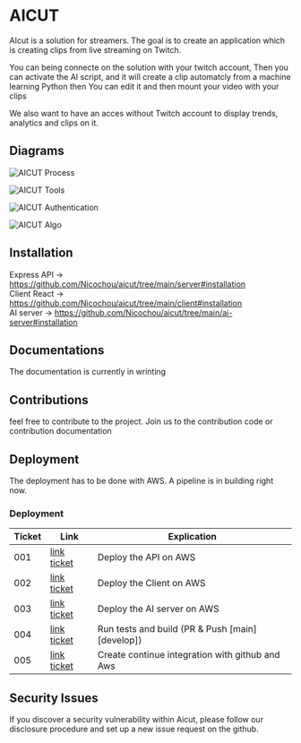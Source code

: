 # AICUT
AIcut is a solution for streamers. The goal is to create an application which is creating clips from live streaming on Twitch.

You can being connecte on the solution with your twitch account, Then you can activate the AI script, and it will create a clip automatcly from a machine learning Python then You can edit it and then mount your video with your clips

We also want to have an acces without Twitch account to display trends, analytics and clips on it.

## Diagrams
![AICUT Process ](https://user-images.githubusercontent.com/49341587/121345215-df762680-c924-11eb-8666-07b8ca8f21e9.PNG)

![AICUT Tools ](https://user-images.githubusercontent.com/49341587/121340602-185fcc80-c920-11eb-9c38-3640f521c24c.PNG)

![AICUT Authentication](https://user-images.githubusercontent.com/49341587/121345509-3aa81900-c925-11eb-93bb-a118fde25d32.PNG)

![AICUT Algo](https://user-images.githubusercontent.com/49341587/121345569-50b5d980-c925-11eb-821e-d12eba52abe5.PNG)

## Installation

Express API -> https://github.com/Nicochou/aicut/tree/main/server#installation                        
Client React -> https://github.com/Nicochou/aicut/tree/main/client#installation                         
AI server -> https://github.com/Nicochou/aicut/tree/main/ai-server#installation             

## Documentations

The documentation is currently in wrinting

## Contributions

feel free to contribute to the project. Join us to the contribution code or contribution documentation

## Deployment

The deployment has to be done with AWS. A pipeline is in building right now.

### Deployment
| Ticket        | Link      | Explication |
| ------|-----|-----|
| 001  	| [link ticket](https://trello.com/c/UO48w2j3)	| Deploy the API on AWS 	|
| 002  	| [link ticket](https://trello.com/c/uy3n18Oi)	| Deploy the Client on AWS 	|
| 003  	| [link ticket](https://trello.com/c/pNw21uMj)	| Deploy the AI server on AWS 	|
| 004  	| [link ticket](https://trello.com/c/kXzH9NFm)	| Run tests and build (PR & Push [main][develop]) 	|
| 005  	| [link ticket](https://trello.com/c/97thv4ZB)	| Create continue integration with github and Aws 	|

## Security Issues

If you discover a security vulnerability within Aicut, please follow our disclosure procedure and set up a new issue request on the github.
